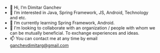 - 👋 Hi, I’m Dimitar Ganchev
- 👀 I’m interested in Java, Spring Framework, JS, Android, Technology and etc.
- 🌱 I’m currently learning Spring Framework, Android.
- 💞️ I'm looking to collaborate with an organization / people with whom we can be mutually beneficial. To exchange experiences and ideas.
- 📫 You can contact me at any time by email ganchevdimitarg@gmail.com

<!---
ganchevdimitarg/ganchevdimitarg is a ✨ special ✨ repository because its `README.md` (this file) appears on your GitHub profile.
You can click the Preview link to take a look at your changes.
--->
